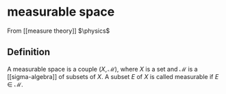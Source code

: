 # measurable space
From [[measure theory]]
$\physics$
## Definition
A measurable space is a couple $(X, \mathcal{M})$, where $X$ is a set and $\mathcal{M}$ is a [[sigma-algebra]] of subsets of $X$. A subset $E$ of $X$ is called measurable if $E \in \mathcal{M}$.